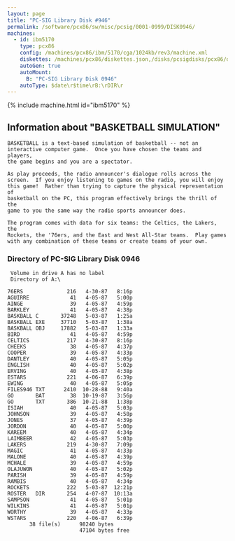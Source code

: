 ```yaml
---
layout: page
title: "PC-SIG Library Disk #946"
permalink: /software/pcx86/sw/misc/pcsig/0001-0999/DISK0946/
machines:
  - id: ibm5170
    type: pcx86
    config: /machines/pcx86/ibm/5170/cga/1024kb/rev3/machine.xml
    diskettes: /machines/pcx86/diskettes.json,/disks/pcsigdisks/pcx86/diskettes.json
    autoGen: true
    autoMount:
      B: "PC-SIG Library Disk 0946"
    autoType: $date\r$time\rB:\rDIR\r
---
```


{% include machine.html id="ibm5170" %}

## Information about "BASKETBALL SIMULATION"

    BASKETBALL is a text-based simulation of basketball -- not an
    interactive computer game.  Once you have chosen the teams and players,
    the game begins and you are a spectator.
    
    As play proceeds, the radio announcer's dialogue rolls across the
    screen.  If you enjoy listening to games on the radio, you will enjoy
    this game!  Rather than trying to capture the physical representation of
    basketball on the PC, this program effectively brings the thrill of the
    game to you the same way the radio sports announcer does.
    
    The program comes with data for six teams: the Celtics, the Lakers, the
    Rockets, the '76ers, and the East and West All-Star teams.  Play games
    with any combination of these teams or create teams of your own.

### Directory of PC-SIG Library Disk 0946

     Volume in drive A has no label
     Directory of A:\

    76ERS              216   4-30-87   8:16p
    AGUIRRE             41   4-05-87   5:00p
    AINGE               39   4-05-87   4:59p
    BARKLEY             41   4-05-87   4:38p
    BASKBALL C       37248   5-03-87   1:25a
    BASKBALL EXE     37710   5-03-87   1:38a
    BASKBALL OBJ     17882   5-03-87   1:33a
    BIRD                41   4-05-87   4:59p
    CELTICS            217   4-30-87   8:16p
    CHEEKS              38   4-05-87   4:37p
    COOPER              39   4-05-87   4:33p
    DANTLEY             40   4-05-87   5:05p
    ENGLISH             40   4-05-87   5:02p
    ERVING              40   4-05-87   4:38p
    ESTARS             221   4-06-87   6:39p
    EWING               40   4-05-87   5:05p
    FILES946 TXT      2410  10-28-88   9:40a
    GO       BAT        38  10-19-87   3:56p
    GO       TXT       386  10-21-88   1:38p
    ISIAH               40   4-05-87   5:03p
    JOHNSON             39   4-05-87   4:58p
    JONES               37   4-05-87   4:39p
    JORDON              40   4-05-87   5:00p
    KAREEM              40   4-05-87   4:34p
    LAIMBEER            42   4-05-87   5:03p
    LAKERS             219   4-30-87   7:09p
    MAGIC               41   4-05-87   4:33p
    MALONE              40   4-05-87   4:39p
    MCHALE              39   4-05-87   4:59p
    OLAJUWON            40   4-05-87   5:02p
    PARISH              39   4-05-87   4:59p
    RAMBIS              40   4-05-87   4:34p
    ROCKETS            222   5-03-87  12:21p
    ROSTER   DIR       254   4-07-87  10:13a
    SAMPSON             41   4-05-87   5:01p
    WILKINS             41   4-05-87   5:01p
    WORTHY              39   4-05-87   4:33p
    WSTARS             220   4-06-87   6:39p
           38 file(s)      98240 bytes
                           47104 bytes free
